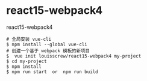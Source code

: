 # react15-webpack4
react15-webpack4
```
# 全局安装 vue-cli
$ npm install --global vue-cli
# 创建一个基于 webpack 模板的新项目
$  vue init louisscrew/react15-webpack4 my-project
$ cd my-project
$ npm install
$ npm run start  or  npm run build
```
